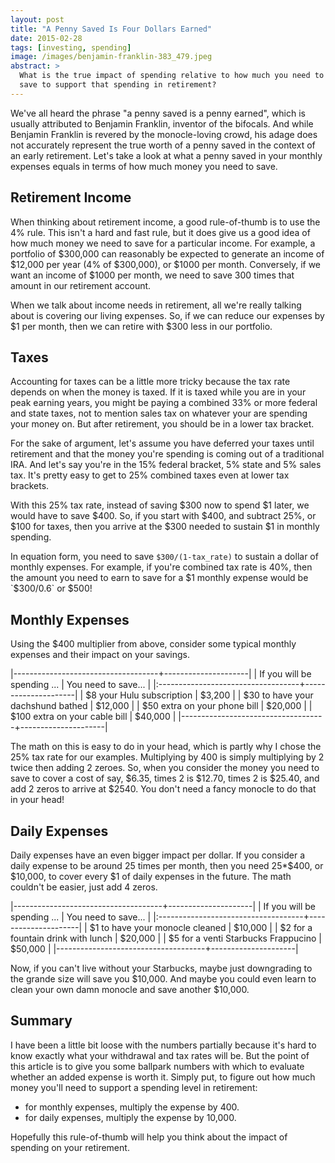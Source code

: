```yaml
---
layout: post
title: "A Penny Saved Is Four Dollars Earned"
date: 2015-02-28
tags: [investing, spending]
image: /images/benjamin-franklin-383_479.jpeg
abstract: >
  What is the true impact of spending relative to how much you need to
  save to support that spending in retirement?
---
```


We've all heard the phrase "a penny saved is a penny earned", which is usually
attributed to Benjamin Franklin, inventor of the bifocals.
And while Benjamin Franklin is revered by the monocle-loving crowd,
his adage does not accurately represent the true worth of a penny saved in the
context of an early retirement.  Let's take a look at what a penny saved in your
monthly expenses equals in terms of how much money you need to save.

## Retirement Income

When thinking about retirement income, a good rule-of-thumb is to use the 4% rule.
This isn't a hard and fast rule, but it does give us a good idea of how much
money we need to save for a particular income.  For example, a portfolio of
$300,000 can reasonably be expected to generate an income of $12,000 per year
(4% of $300,000), or $1000 per month.  Conversely, if we want an
income of $1000 per month, we need to save 300 times that amount in our retirement
account.

When we talk about income needs in retirement, all we're really talking about
is covering our living expenses.  So, if we can reduce our expenses by
$1 per month, then we can retire with $300 less in our portfolio.

## Taxes

Accounting for taxes can be a little more tricky because the tax rate depends
on when the money is taxed.  If it is taxed while you are in your peak earning
years, you might be paying a combined 33% or more federal and state taxes,
not to mention sales tax on whatever your are spending your money on.
But after retirement, you should be in a lower tax bracket.

For the sake of argument, let's assume you have deferred your taxes until retirement
and that the money you're spending is coming out of a traditional IRA.
And let's say you're in the 15% federal bracket, 5% state and 5% sales tax.
It's pretty easy to get to 25% combined taxes even at lower tax brackets.

With this 25% tax rate, instead of saving $300 now to spend $1 later, we would
have to save $400.  So, if you start with $400, and subtract 25%, or $100 for
taxes, then you arrive at the $300 needed to sustain $1 in monthly spending.

In equation form, you need to save `$300/(1-tax_rate)` to sustain a dollar of monthly
expenses.  For example, if you're combined tax rate is 40%, then the
amount you need to earn to save for a $1 monthly expense would be `$300/0.6` or $500!

## Monthly Expenses

Using the $400 multiplier from above, consider some typical monthly expenses and their
impact on your savings.

  |------------------------------------+---------------------|
  | If you will be spending ...        | You need to save... |
  |:-----------------------------------+---------------------|
  | $8 your Hulu subscription          | $3,200              |
  | $30 to have your dachshund bathed  | $12,000             |
  | $50 extra on your phone bill       | $20,000             |
  | $100 extra on your cable bill      | $40,000             |
  |------------------------------------+---------------------|

The math on this is easy to do in your head, which is partly why I chose the
25% tax rate for our examples.  Multiplying by 400 is simply multiplying by
2 twice then adding 2 zeroes.  So, when you consider the money you need to
save to cover a cost of say, $6.35, times 2 is $12.70, times 2 is $25.40,
and add 2 zeros to arrive at $2540.  You don't need a fancy monocle to do
that in your head!

## Daily Expenses

Daily expenses have an even bigger impact per dollar.  If you consider a daily
expense to be around 25 times per month, then you need 25*$400, or $10,000,
to cover every $1 of daily expenses in the future.
The math couldn't be easier, just add 4 zeros.

  |-------------------------------------+---------------------|
  | If you will be spending ...         | You need to save... |
  |:------------------------------------+---------------------|
  | $1 to have your monocle cleaned     | $10,000             |
  | $2 for a fountain drink with lunch  | $20,000             |
  | $5 for a venti Starbucks Frappucino | $50,000             |
  |-------------------------------------+---------------------|

Now, if you can't live without your Starbucks, maybe just downgrading to the
grande size will save you $10,000.  And maybe you could even learn to clean
your own damn monocle and save another $10,000.

## Summary

I have been a little bit loose with the numbers partially because it's hard to
know exactly what your withdrawal and tax rates will be.  But the point of this
article is to give you some ballpark numbers with which to evaluate whether an
added expense is worth it.  Simply put, to figure out how much money you'll
need to support a spending level in retirement:

  * for monthly expenses, multiply the expense by 400.
  * for daily expenses, multiply the expense by 10,000.

Hopefully this rule-of-thumb will help you think about the impact of
spending on your retirement.

